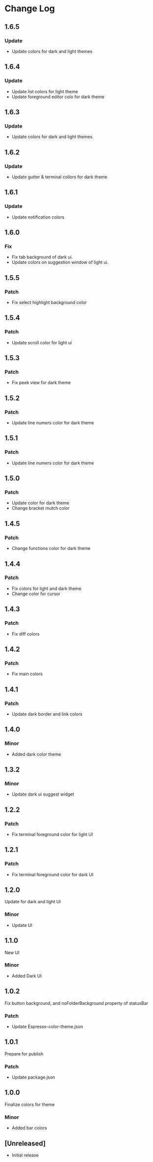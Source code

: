 # Change Log
## 1.6.5

### Update
- Update colors for dark and light themes

## 1.6.4

### Update
- Update list colors for light theme
- Update foreground editor colo for dark theme

## 1.6.3

### Update
- Update colors for dark and light themes

## 1.6.2

### Update
- Update gutter & terminal collors for dark theme

## 1.6.1

### Update
- Update notification colors

## 1.6.0

### Fix
- Fix tab background of dark ui.
- Update colors on suggestion window of light ui.

## 1.5.5

### Patch
- Fix select highlight background color

## 1.5.4

### Patch
- Update scroll color for light ui

## 1.5.3

### Patch
- Fix peek view for dark theme

## 1.5.2

### Patch
- Update line numers color for dark theme

## 1.5.1

### Patch
- Update line numers color for dark theme

## 1.5.0

### Patch
- Update color for dark theme
- Change bracket mutch color

## 1.4.5

### Patch
- Change functions color for dark theme

## 1.4.4

### Patch
- Fix colors for light and dark theme
- Change color for cursor

## 1.4.3

### Patch
- Fix diff colors
## 1.4.2

### Patch
- Fix main colors
## 1.4.1

### Patch
- Update dark border and link colors
## 1.4.0

### Minor
- Added dark color theme
## 1.3.2

### Minor
- Update dark ui suggest widget
## 1.2.2

### Patch
- Fix terminal foreground color for light UI
## 1.2.1

### Patch
- Fix terminal foreground color for dark UI
## 1.2.0

Update for dark and light UI
### Minor
- Update UI
## 1.1.0

New UI 
### Minor
- Added Dark UI

## 1.0.2

Fix button background, and noFolderBackground property of statusBar
### Patch
- Update Espresso-color-theme.json

## 1.0.1

Prepare for publish
### Patch
- Update package.json

## 1.0.0

Finalize colors for theme
### Minor
- Added bar colors

## [Unreleased]
- Initial release
